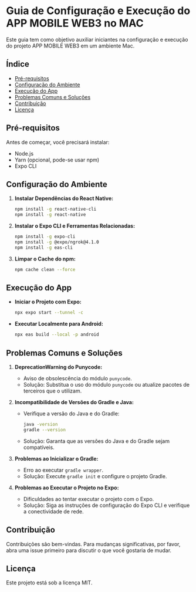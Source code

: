 # Guia de Configuração e Execução do APP MOBILE WEB3 no MAC

Este guia tem como objetivo auxiliar iniciantes na configuração e execução do projeto APP MOBILE WEB3 em um ambiente Mac.

## Índice

- [Pré-requisitos](#pré-requisitos)
- [Configuração do Ambiente](#configuração-do-ambiente)
- [Execução do App](#execução-do-app)
- [Problemas Comuns e Soluções](#problemas-comuns-e-soluções)
- [Contribuição](#contribuição)
- [Licença](#licença)

## Pré-requisitos

Antes de começar, você precisará instalar:
- Node.js
- Yarn (opcional, pode-se usar npm)
- Expo CLI

## Configuração do Ambiente

1. **Instalar Dependências do React Native:**
   ```bash
   npm install -g react-native-cli
   npm install -g react-native
   ```

2. **Instalar o Expo CLI e Ferramentas Relacionadas:**
   ```bash
   npm install -g expo-cli
   npm install -g @expo/ngrok@4.1.0
   npm install -g eas-cli
   ```

3. **Limpar o Cache do npm:**
   ```bash
   npm cache clean --force
   ```

## Execução do App

- **Iniciar o Projeto com Expo:**
  ```bash
  npx expo start --tunnel -c
  ```

- **Executar Localmente para Android:**
  ```bash
  npx eas build --local -p android
  ```

## Problemas Comuns e Soluções

1. **DeprecationWarning do Punycode:**
   - Aviso de obsolescência do módulo `punycode`.
   - Solução: Substitua o uso do módulo `punycode` ou atualize pacotes de terceiros que o utilizam.

2. **Incompatibilidade de Versões do Gradle e Java:**
   - Verifique a versão do Java e do Gradle:
     ```bash
     java -version
     gradle --version
     ```
   - Solução: Garanta que as versões do Java e do Gradle sejam compatíveis.

3. **Problemas ao Inicializar o Gradle:**
   - Erro ao executar `gradle wrapper`.
   - Solução: Execute `gradle init` e configure o projeto Gradle.

4. **Problemas ao Executar o Projeto no Expo:**
   - Dificuldades ao tentar executar o projeto com o Expo.
   - Solução: Siga as instruções de configuração do Expo CLI e verifique a conectividade de rede.

## Contribuição

Contribuições são bem-vindas. Para mudanças significativas, por favor, abra uma issue primeiro para discutir o que você gostaria de mudar.

## Licença

Este projeto está sob a licença MIT.

